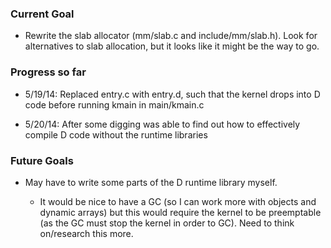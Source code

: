 ### Current Goal

* Rewrite the slab allocator (mm/slab.c and include/mm/slab.h). Look for
alternatives to slab allocation, but it looks like it might be the way
to go.

### Progress so far

* 5/19/14: Replaced entry.c with entry.d, such that the kernel drops into D 
           code before running kmain in main/kmain.c

* 5/20/14: After some digging was able to find out how to effectively compile
           D code without the runtime libraries

### Future Goals

* May have to write some parts of the D runtime library myself. 

    * It would be nice to have a GC (so I can work more with objects and 
      dynamic arrays) but this would require the kernel to be preemptable 
      (as the GC must stop the kernel in order to GC). Need to 
      think on/research this more.
